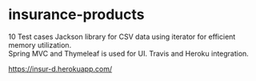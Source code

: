 # insurance-products
10 Test cases
Jackson library for CSV data using iterator for efficient memory utilization.  
Spring MVC and Thymeleaf is used for UI.
Travis and Heroku integration. 


https://insur-d.herokuapp.com/
